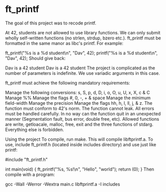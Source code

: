 # ft_printf

The goal of this project was to recode  printf.

At 42, students are not allowed to use library functions. We can only submit wholly self-written functions (no strlen, strdup, bzero etc.). ft_printf must be formatted in the same manor as libc's printf. For example:

ft_printf("%s is a %d student\n", "Dav", 42);
printf("%s is a %d student\n", "Dav", 42);
Should give back:

Dav is a 42 student
Dav is a 42 student
The project is complicated as the number of parameters is indefinite. We use variadic arguments in this case.

ft_printf must achieve the following mandatory requirements:

Manage the following conversions: s, S, p, d, D, i, o, O, u, U, x, X, c & C
Manage %%
Manage the flags #, 0, -, + & space
Manage the minimum field-width
Manage the precision
Manage the flags hh, h, l, ll, j, & z.
The function must conform to 42's norm.
The function cannot leak. All errors must be handled carefully. In no way can the function quit in an unexpected manner (Segmentation fault, bus error, double free, etc).
Allowed functions are write, getloacale, malloc, free, exit and the three functions of stdarg. Everything else is forbidden.

Using the project
To compile, run make. This will compile libftprintf.a. To use, include ft_printf.h (located inside includes directory) and use just like printf:

#include "ft_printf.h"

int				main(void)
{
	ft_printf("%s, %s!\n", "Hello", "world");
	return (0);
}
Then compile with a program:

gcc -Wall -Werror -Wextra main.c libftprintf.a -I includes
<!--stackedit_data:
eyJoaXN0b3J5IjpbMTE4MDgwODc2MV19
-->